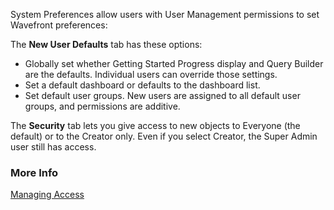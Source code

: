 System Preferences allow users with User Management permissions to set Wavefront preferences:

The **New User Defaults** tab has these options:
* Globally set whether Getting Started Progress display and Query Builder are the defaults. Individual users can override those settings.
* Set a default dashboard or defaults to the dashboard list.
* Set default user groups. New users are assigned to all default user groups, and permissions are additive.

The **Security** tab lets you give access to new objects to Everyone (the default) or to the Creator only. Even if you select Creator, the Super Admin user still has access.

### More Info

[Managing Access](https://docs.wavefront.com/access.html)
